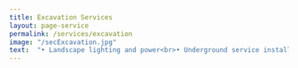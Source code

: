 ```yaml
---
title: Excavation Services
layout: page-service
permalink: /services/excavation
image: "/secExcavation.jpg"
text:  "• Landscape lighting and power<br>• Underground service installs<br>• Street crossings<br>• Joint utility trenching and installation<br>• Vault installations<br>• Street lights<br>• Pedestrian lights"
---
```


